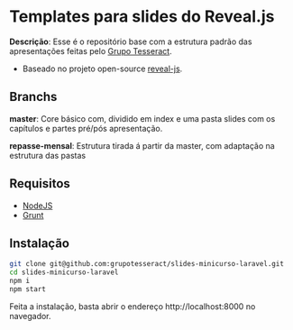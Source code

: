 # Templates para slides do Reveal.js

**Descrição**: Esse é o repositório base com a estrutura padrão das apresentações feitas pelo [Grupo Tesseract](http://grupotesseract.com.br).

 - Baseado no projeto open-source [reveal-js](http://lab.hakim.se/reveal-js/#/).

## Branchs
**master**: Core básico com, dividido em index e uma pasta slides com os capítulos e partes pré/pós apresentação.

**repasse-mensal**: Estrutura tirada á partir da master, com adaptação na estrutura das pastas

## Requisitos

- [NodeJS](https://nodejs.org/en/download)
- [Grunt](https://gruntjs.com)

## Instalação

``` sh
git clone git@github.com:grupotesseract/slides-minicurso-laravel.git
cd slides-minicurso-laravel
npm i
npm start
```

Feita a instalação, basta abrir o endereço http://localhost:8000 no navegador.
